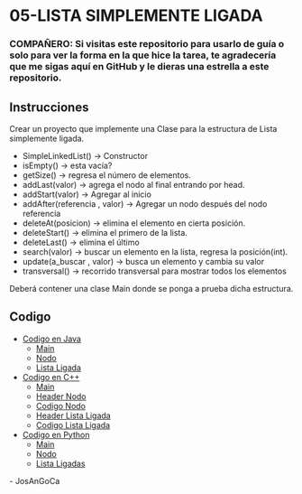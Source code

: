 # 05-LISTA SIMPLEMENTE LIGADA

### **COMPAÑERO:** Si visitas este repositorio para usarlo de guía o solo para ver la forma en la que hice la tarea, te agradecería que me sigas aquí en GitHub y le dieras una estrella a este repositorio.

## Instrucciones

Crear un proyecto que implemente una Clase para la estructura de Lista simplemente ligada.

-   SimpleLinkedList() -> Constructor
-   isEmpty() -> esta vacía?
-   getSize() -> regresa el número de elementos.
-   addLast(valor) -> agrega el nodo al final entrando por head.
-   addStart(valor) -> Agregar al inicio
-   addAfter(referencia , valor) -> Agregar un nodo después del nodo referencia
-   deleteAt(posicion) -> elimina el elemento en cierta posición.
-   deleteStart() -> elimina el primero de la lista.
-   deleteLast() -> elimina el último
-   search(valor) -> buscar un elemento en la lista, regresa la posición(int).
-   update(a_buscar , valor) -> busca un elemento y cambia su valor
-   transversal() -> recorrido transversal para mostrar todos los elementos

Deberá contener una clase Main donde se ponga a prueba dicha estructura.

## Codigo

-   [Codigo en Java](./java/src/)
    -   [Main](./java/src/Main.java)
    -   [Nodo](./java/src/Node.java)
    -   [Lista Ligada](./java/src/SimpleLinkedList.java)
-   [Codigo en C++](./cpp/)
    -   [Main](./cpp/main.cpp)
    -   [Header Nodo](./cpp/node.h)
    -   [Codigo Nodo](./cpp/node.cpp)
    -   [Header Lista Ligada](./cpp/simpleLinkedList.h)
    -   [Codigo Lista Ligada](./cpp/simpleLinkedList.cpp)
-   [Codigo en Python](./python/)
    -   [Main](./python/main.py)
    -   [Nodo](./python/node.py)
    -   [Lista Ligadas](./python/simpleLinkedList.py)

\- JosAnGoCa
